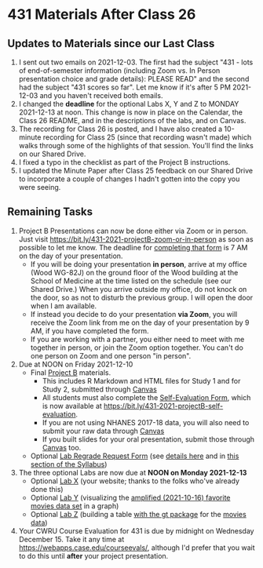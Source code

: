 # 431 Materials After Class 26

## Updates to Materials since our Last Class

1. I sent out two emails on 2021-12-03. The first had the subject "431 - lots of end-of-semester information (including Zoom vs. In Person presentation choice and grade details): PLEASE READ" and the second had the subject "431 scores so far". Let me know if it's after 5 PM 2021-12-03 and you haven't received both emails.
2. I changed the **deadline** for the optional Labs X, Y and Z to MONDAY 2021-12-13 at noon. This change is now in place on the Calendar, the Class 26 README, and in the descriptions of the labs, and on Canvas.
3. The recording for Class 26 is posted, and I have also created a 10-minute recording for Class 25 (since that recording wasn't made) which walks through some of the highlights of that session. You'll find the links on our Shared Drive.
4. I fixed a typo in the checklist as part of the Project B instructions.
5. I updated the Minute Paper after Class 25 feedback on our Shared Drive to incorporate a couple of changes I hadn't gotten into the copy you were seeing.

## Remaining Tasks

1. Project B Presentations can now be done either via Zoom or in person. Just visit https://bit.ly/431-2021-projectB-zoom-or-in-person as soon as possible to let me know. The deadline for [completing that form](https://bit.ly/431-2021-projectB-zoom-or-in-person) is 7 AM on the day of your presentation.
    - If you will be doing your presentation **in person**, arrive at my office (Wood WG-82J) on the ground floor of the Wood building at the School of Medicine at the time listed on the schedule (see our Shared Drive.) When you arrive outside my office, do not knock on the door, so as not to disturb the previous group. I will open the door when I am available.
    - If instead you decide to do your presentation **via Zoom**, you will receive the Zoom link from me on the day of your presentation by 9 AM, if you have completed the form. 
    - If you are working with a partner, you either need to meet with me together in person, or join the Zoom option together. You can't do one person on Zoom and one person "in person".
2. Due at NOON on Friday 2021-12-10
    - Final [Project B](https://thomaselove.github.io/431-2021-projectB/) materials.
        - This includes R Markdown and HTML files for Study 1 and for Study 2, submitted through [Canvas](https://canvas.case.edu/)
        - All students must also complete the [Self-Evaluation Form](https://thomaselove.github.io/431-2021-projectB/self_eval.html), which is now available at https://bit.ly/431-2021-projectB-self-evaluation.
        - If you are not using NHANES 2017-18 data, you will also need to submit your raw data through [Canvas](https://canvas.case.edu/)
        - If you built slides for your oral presentation, submit those through [Canvas](https://canvas.case.edu/) too.
    - Optional [Lab Regrade Request Form](https://bit.ly/431-2021-lab-regrade-requests) (see [details here](https://github.com/THOMASELOVE/431-2021/tree/main/labs#grading-errors-and-regrade-requests) and in [this section of the Syllabus](https://thomaselove.github.io/431-2021-syllabus/deliverables-assignments.html#appeal-policy---request-a-review-in-december))
3. The three optional Labs are now due at **NOON on Monday 2021-12-13**
    - Optional [Lab X](https://github.com/THOMASELOVE/431-2021/tree/main/labs/labX) (your website; thanks to the folks who've already done this)
    - Optional [Lab Y](https://github.com/THOMASELOVE/431-2021/tree/main/labs/labY) (visualizing the [amplified (2021-10-16) favorite movies data set](https://github.com/THOMASELOVE/431-2021/tree/main/classes/movies#new-and-amplified-data-set) in a graph)
    - Optional [Lab Z](https://github.com/THOMASELOVE/431-2021/tree/main/labs/labZ) (building a table [with the gt package](https://gt.rstudio.com/) for the [movies data](https://github.com/THOMASELOVE/431-2021/tree/main/classes/movies#new-and-amplified-data-set))
4. Your CWRU Course Evaluation for 431 is due by midnight on Wednesday December 15. Take it any time at https://webapps.case.edu/courseevals/, although I'd prefer that you wait to do this until **after** your project presentation. 


